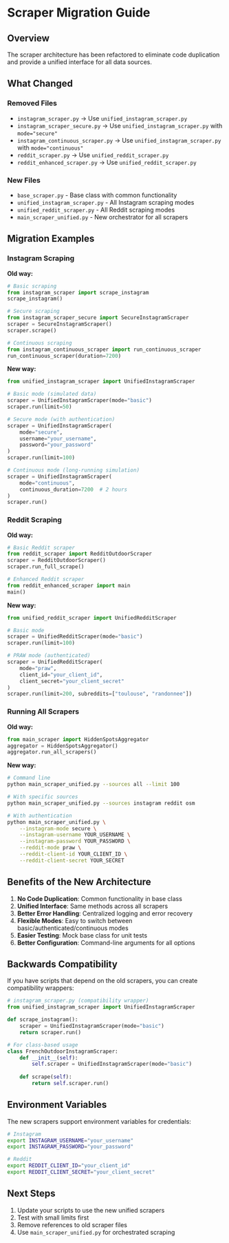 # Scraper Migration Guide

## Overview

The scraper architecture has been refactored to eliminate code duplication and provide a unified interface for all data sources.

## What Changed

### Removed Files
- `instagram_scraper.py` → Use `unified_instagram_scraper.py`
- `instagram_scraper_secure.py` → Use `unified_instagram_scraper.py` with `mode="secure"`
- `instagram_continuous_scraper.py` → Use `unified_instagram_scraper.py` with `mode="continuous"`
- `reddit_scraper.py` → Use `unified_reddit_scraper.py`
- `reddit_enhanced_scraper.py` → Use `unified_reddit_scraper.py`

### New Files
- `base_scraper.py` - Base class with common functionality
- `unified_instagram_scraper.py` - All Instagram scraping modes
- `unified_reddit_scraper.py` - All Reddit scraping modes
- `main_scraper_unified.py` - New orchestrator for all scrapers

## Migration Examples

### Instagram Scraping

**Old way:**
```python
# Basic scraping
from instagram_scraper import scrape_instagram
scrape_instagram()

# Secure scraping
from instagram_scraper_secure import SecureInstagramScraper
scraper = SecureInstagramScraper()
scraper.scrape()

# Continuous scraping
from instagram_continuous_scraper import run_continuous_scraper
run_continuous_scraper(duration=7200)
```

**New way:**
```python
from unified_instagram_scraper import UnifiedInstagramScraper

# Basic mode (simulated data)
scraper = UnifiedInstagramScraper(mode="basic")
scraper.run(limit=50)

# Secure mode (with authentication)
scraper = UnifiedInstagramScraper(
    mode="secure",
    username="your_username",
    password="your_password"
)
scraper.run(limit=100)

# Continuous mode (long-running simulation)
scraper = UnifiedInstagramScraper(
    mode="continuous",
    continuous_duration=7200  # 2 hours
)
scraper.run()
```

### Reddit Scraping

**Old way:**
```python
# Basic Reddit scraper
from reddit_scraper import RedditOutdoorScraper
scraper = RedditOutdoorScraper()
scraper.run_full_scrape()

# Enhanced Reddit scraper
from reddit_enhanced_scraper import main
main()
```

**New way:**
```python
from unified_reddit_scraper import UnifiedRedditScraper

# Basic mode
scraper = UnifiedRedditScraper(mode="basic")
scraper.run(limit=100)

# PRAW mode (authenticated)
scraper = UnifiedRedditScraper(
    mode="praw",
    client_id="your_client_id",
    client_secret="your_client_secret"
)
scraper.run(limit=200, subreddits=["toulouse", "randonnee"])
```

### Running All Scrapers

**Old way:**
```python
from main_scraper import HiddenSpotsAggregator
aggregator = HiddenSpotsAggregator()
aggregator.run_all_scrapers()
```

**New way:**
```bash
# Command line
python main_scraper_unified.py --sources all --limit 100

# With specific sources
python main_scraper_unified.py --sources instagram reddit osm

# With authentication
python main_scraper_unified.py \
    --instagram-mode secure \
    --instagram-username YOUR_USERNAME \
    --instagram-password YOUR_PASSWORD \
    --reddit-mode praw \
    --reddit-client-id YOUR_CLIENT_ID \
    --reddit-client-secret YOUR_SECRET
```

## Benefits of the New Architecture

1. **No Code Duplication**: Common functionality in base class
2. **Unified Interface**: Same methods across all scrapers
3. **Better Error Handling**: Centralized logging and error recovery
4. **Flexible Modes**: Easy to switch between basic/authenticated/continuous modes
5. **Easier Testing**: Mock base class for unit tests
6. **Better Configuration**: Command-line arguments for all options

## Backwards Compatibility

If you have scripts that depend on the old scrapers, you can create compatibility wrappers:

```python
# instagram_scraper.py (compatibility wrapper)
from unified_instagram_scraper import UnifiedInstagramScraper

def scrape_instagram():
    scraper = UnifiedInstagramScraper(mode="basic")
    return scraper.run()

# For class-based usage
class FrenchOutdoorInstagramScraper:
    def __init__(self):
        self.scraper = UnifiedInstagramScraper(mode="basic")
    
    def scrape(self):
        return self.scraper.run()
```

## Environment Variables

The new scrapers support environment variables for credentials:

```bash
# Instagram
export INSTAGRAM_USERNAME="your_username"
export INSTAGRAM_PASSWORD="your_password"

# Reddit
export REDDIT_CLIENT_ID="your_client_id"
export REDDIT_CLIENT_SECRET="your_client_secret"
```

## Next Steps

1. Update your scripts to use the new unified scrapers
2. Test with small limits first
3. Remove references to old scraper files
4. Use `main_scraper_unified.py` for orchestrated scraping